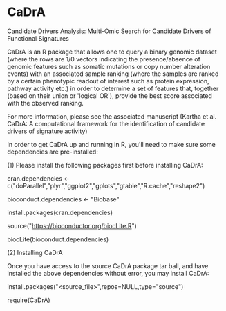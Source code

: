 # CaDrA
Candidate Drivers Analysis: Multi-Omic Search for Candidate Drivers of Functional Signatures

CaDrA is an R package that allows one to query a binary genomic dataset (where the rows are 1/0 vectors indicating the presence/absence of genomic features such as somatic mutations or copy number alteration events) with an associated sample ranking (where the samples are ranked by a certain phenotypic readout of interest such as protein expression, pathway activity etc.) in order to determine a set of features that, together (based on their union or 'logical OR'), provide the best score associated with the observed ranking.

For more information, please see the associated manuscript (Kartha et al. CaDrA: A computational framework for the identification of candidate drivers of signature activity)

In order to get CaDrA up and running in R, you'll need to make sure some dependencies are pre-installed:

(1) Please install the following packages first before installing CaDrA:

cran.dependencies <- c("doParallel","plyr","ggplot2","gplots","gtable","R.cache","reshape2")

bioconduct.dependencies <- "Biobase"

install.packages(cran.dependencies)

source("https://bioconductor.org/biocLite.R")

biocLite(bioconduct.dependencies)

(2) Installing CaDrA

Once you have access to the source CaDrA package tar ball, and have installed the above dependencies without error, you may install CaDrA:

install.packages("<source_file>",repos=NULL,type="source")

require(CaDrA)
